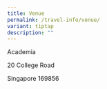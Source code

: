 ```yaml
---
title: Venue
permalink: /travel-info/venue/
variant: tiptap
description: ""
---
```

<p>Academia</p>
<p>20 College Road</p>
<p>Singapore 169856</p>
<p></p>